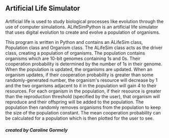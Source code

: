 ## Artificial Life Simulator
#### 

Artificial  life is used to study biological processes like evolution through the use of computer simulations. ALifeSimPython is an artificial life simulator that uses digital evolution to create and evolve a population of organisms. 

This program is written in Python and contains an ALifeSim class, Population class and Organism class. The ALifeSim class acts as the driver class, creating a population of organisms. The population contains organisms which are 10-bit genomes containing 1s and 0s. Their cooperation probability is determined by the number of 1s in their genome. When the population is updated, the organisms are updated. When an organism updates, if their cooperation probability is greater than some randomly-generated number, the organism's resource will decrease by 1 and the two organisms adjacent to it in the population will gain 4 to their resources. For each organism in the population, if their resource is greater than the reproduction threshold (specified by the user), that organism will reproduce and their offspring will be added to the population. The population then randomly removes organisms from the population to keep the size of the population constant. The mean cooperation probability can be calculated for a population which is then plotted for the user to see.  
##### created by Caroline Gormely 
